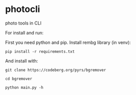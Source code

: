 # photocli

photo tools in CLI

For install and run:

First you need python  and pip. Install rembg library (in venv):

```
pip install -r requirements.txt
```

And install with:

```
git clone https://codeberg.org/pyrs/bgremover

cd bgremover

python main.py -h
```
